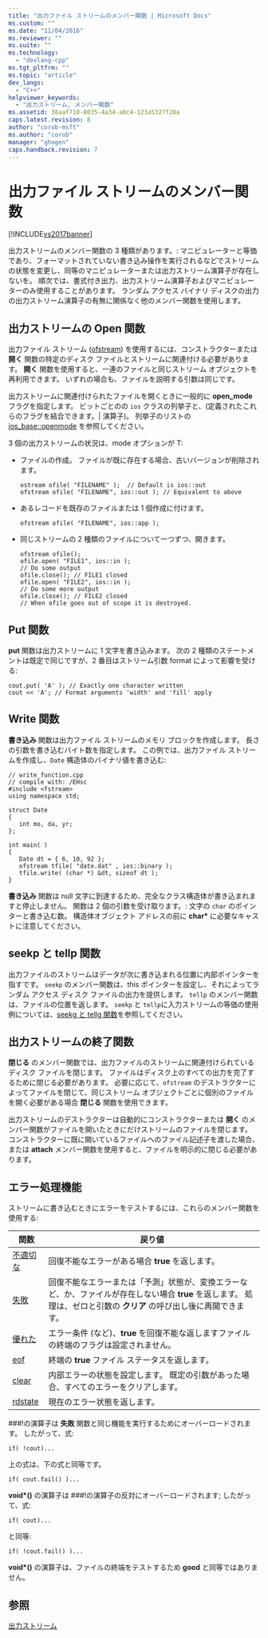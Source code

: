```yaml
---
title: "出力ファイル ストリームのメンバー関数 | Microsoft Docs"
ms.custom: ""
ms.date: "11/04/2016"
ms.reviewer: ""
ms.suite: ""
ms.technology: 
  - "devlang-cpp"
ms.tgt_pltfrm: ""
ms.topic: "article"
dev_langs: 
  - "C++"
helpviewer_keywords: 
  - "出力ストリーム, メンバー関数"
ms.assetid: 38aaf710-8035-4a34-a0c4-123a5327f28a
caps.latest.revision: 8
author: "corob-msft"
ms.author: "corob"
manager: "ghogen"
caps.handback.revision: 7
---
```

# 出力ファイル ストリームのメンバー関数
[!INCLUDE[vs2017banner](../assembler/inline/includes/vs2017banner.md)]

出力ストリームのメンバー関数の 3 種類があります。: マニピュレーターと等価であり、フォーマットされていない書き込み操作を実行されるなどでストリームの状態を変更し、同等のマニピュレーターまたは出力ストリーム演算子が存在しないを。  順次では、書式付き出力、出力ストリーム演算子およびマニピュレーターのみ使用することがあります。  ランダム アクセス バイナリ ディスクの出力の出力ストリーム演算子の有無に関係なく他のメンバー関数を使用します。  
  
## 出力ストリームの Open 関数  
 出力ファイル ストリーム \([ofstream](../Topic/ofstream.md)\) を使用するには、コンストラクターまたは **開く** 関数の特定のディスク ファイルとストリームに関連付ける必要があります。  **開く** 関数を使用すると、一連のファイルと同じストリーム オブジェクトを再利用できます。  いずれの場合も、ファイルを説明する引数は同じです。  
  
 出力ストリームに関連付けられたファイルを開くときに一般的に **open\_mode** フラグを指定します。  ビットごとのの `ios` クラスの列挙子と、\(定義されたこれらのフラグを結合できます。&#124; 演算子\)。  列挙子のリストの [ios\_base::openmode](../Topic/ios_base::openmode.md) を参照してください。  
  
 3 個の出力ストリームの状況は、mode オプションが T:  
  
-   ファイルの作成。  ファイルが既に存在する場合、古いバージョンが削除されます。  
  
    ```  
    ostream ofile( "FILENAME" );  // Default is ios::out  
    ofstream ofile( "FILENAME", ios::out ); // Equivalent to above  
    ```  
  
-   あるレコードを既存のファイルまたは 1 個作成に付けます。  
  
    ```  
    ofstream ofile( "FILENAME", ios::app );  
    ```  
  
-   同じストリームの 2 種類のファイルについて一つずつ、開きます。  
  
    ```  
    ofstream ofile();  
    ofile.open( "FILE1", ios::in );  
    // Do some output  
    ofile.close(); // FILE1 closed  
    ofile.open( "FILE2", ios::in );  
    // Do some more output  
    ofile.close(); // FILE2 closed  
    // When ofile goes out of scope it is destroyed.  
    ```  
  
## Put 関数  
 **put** 関数は出力ストリームに 1 文字を書き込みます。  次の 2 種類のステートメントは既定で同じですが、2 番目はストリーム引数 format によって影響を受ける:  
  
```  
cout.put( 'A' ); // Exactly one character written  
cout << 'A'; // Format arguments 'width' and 'fill' apply   
```  
  
## Write 関数  
 **書き込み** 関数は出力ファイル ストリームのメモリ ブロックを作成します。  長さの引数を書き込むバイト数を指定します。  この例では、出力ファイル ストリームを作成し、`Date` 構造体のバイナリ値を書き込む:  
  
```  
// write_function.cpp  
// compile with: /EHsc  
#include <fstream>  
using namespace std;  
  
struct Date  
{  
   int mo, da, yr;  
};  
  
int main( )  
{  
   Date dt = { 6, 10, 92 };  
   ofstream tfile( "date.dat" , ios::binary );  
   tfile.write( (char *) &dt, sizeof dt );  
}  
```  
  
 **書き込み** 関数は null 文字に到達するため、完全なクラス構造体が書き込まれますと停止しません。  関数は 2 個の引数を受け取ります。: 文字の `char` のポインターと書き込む数。  構造体オブジェクト アドレスの前に **char\*** に必要なキャストに注意してください。  
  
## seekp と tellp 関数  
 出力ファイルのストリームはデータが次に書き込まれる位置に内部ポインターを指すです。  `seekp` のメンバー関数は、this ポインターを設定し、それによってランダム アクセス ディスク ファイルの出力を提供します。  `tellp` のメンバー関数は、ファイルの位置を返します。  `seekp` と `tellp`に入力ストリームの等価の使用例については、[seekg と tellg 関数](../standard-library/input-stream-member-functions.md)を参照してください。  
  
## 出力ストリームの終了関数  
 **閉じる** のメンバー関数では、出力ファイルのストリームに関連付けられているディスク ファイルを閉じます。  ファイルはディスク上のすべての出力を完了するために閉じる必要があります。  必要に応じて、`ofstream` のデストラクターによってファイルを閉じて、同じストリーム オブジェクトごとに個別のファイルを開く必要がある場合 **閉じる** 関数を使用できます。  
  
 出力ストリームのデストラクターは自動的にコンストラクターまたは **開く** のメンバー関数がファイルを開いたときにだけストリームのファイルを閉じます。  コンストラクターに既に開いているファイルへのファイル記述子を渡した場合、または **attach** メンバー関数を使用すると、ファイルを明示的に閉じる必要があります。  
  
##  <a name="vclrferrorprocessingfunctionsanchor10"></a> エラー処理機能  
 ストリームに書き込むときにエラーをテストするには、これらのメンバー関数を使用する:  
  
|関数|戻り値|  
|--------|---------|  
|[不適切な](../Topic/basic_ios::bad.md)|回復不能なエラーがある場合 **true** を返します。|  
|[失敗](../Topic/basic_ios::fail.md)|回復不能なエラーまたは「予測」状態が、変換エラーなど、か、ファイルが存在しない場合 **true** を返します。  処理は、ゼロと引数の **クリア** の呼び出し後に再開できます。|  
|[優れた](../Topic/basic_ios::good.md)|エラー条件 \(など\)、**true** を回復不能な返しますファイルの終端のフラグは設定されません。|  
|[eof](../Topic/basic_ios::eof.md)|終端の **true** ファイル ステータスを返します。|  
|[clear](../Topic/basic_ios::clear.md)|内部エラーの状態を設定します。  既定の引数があった場合、すべてのエラーをクリアします。|  
|[rdstate](../Topic/basic_ios::rdstate.md)|現在のエラー状態を返します。|  
  
 \#\#\#\!の演算子は **失敗** 関数と同じ機能を実行するためにオーバーロードされます。  したがって、式:  
  
```  
if( !cout)...  
```  
  
 上の式は、下の式と同等です。  
  
```  
if( cout.fail() )...  
```  
  
 **void\*\(\)** の演算子は \#\#\#\!の演算子の反対にオーバーロードされます; したがって、式:  
  
```  
if( cout)...  
```  
  
 と同等:  
  
```  
if( !cout.fail() )...  
```  
  
 **void\*\(\)** の演算子は、ファイルの終端をテストするため **good** と同等ではありません。  
  
## 参照  
 [出力ストリーム](../standard-library/output-streams.md)